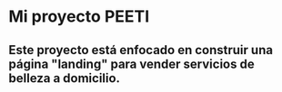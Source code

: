 # Mi proyecto PEETI

## Este proyecto está enfocado en construir una página "landing" para vender servicios de belleza a domicilio.


